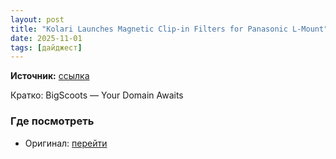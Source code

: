 ```yaml
---
layout: post
title: "Kolari Launches Magnetic Clip-in Filters for Panasonic L-Mount"
date: 2025-11-01
tags: [дайджест]
---
```


**Источник:** [ссылка](https://www.diyphotography.net/kolari-magnetic-clip-in-filters-for-panasonic-l-mount/)

Кратко: BigScoots — Your Domain Awaits

### Где посмотреть
- Оригинал: [перейти]({link})
